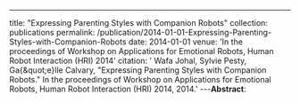 ---
title: "Expressing Parenting Styles with Companion Robots"
collection: publications
permalink: /publication/2014-01-01-Expressing-Parenting-Styles-with-Companion-Robots
date: 2014-01-01
venue: 'In the proceedings of Workshop on Applications for Emotional Robots, Human Robot Interaction (HRI) 2014'
citation: ' Wafa Johal,  Sylvie Pesty,  Ga{\&quot;e}lle Calvary, &quot;Expressing Parenting Styles with Companion Robots.&quot; In the proceedings of Workshop on Applications for Emotional Robots, Human Robot Interaction (HRI) 2014, 2014.'
---**Abstract**: